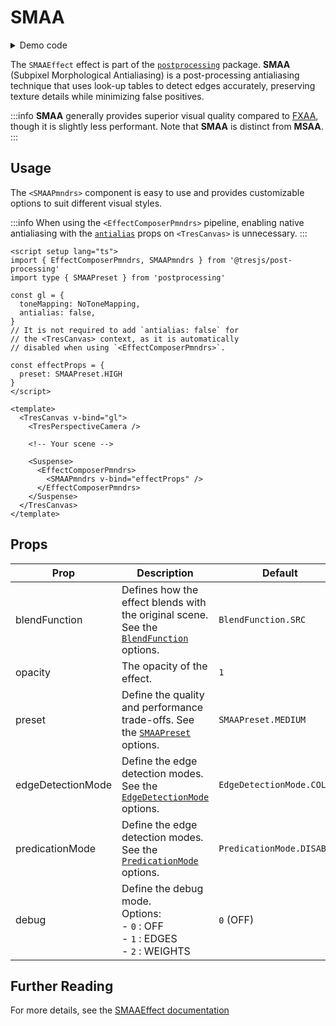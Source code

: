 # SMAA

<DocsDemoGUI>
  <SMAADemo />
</DocsDemoGUI>

<details>
  <summary>Demo code</summary>

  <<< @/.vitepress/theme/components/pmdrs/SMAADemo.vue{0}
</details>

The `SMAAEffect` effect is part of the [`postprocessing`](https://pmndrs.github.io/postprocessing/public/docs/class/src/effects/SMAAEffect.js~SMAAEffect.html) package. **SMAA** (Subpixel Morphological Antialiasing) is a post-processing antialiasing technique that uses look-up tables to detect edges accurately, preserving texture details while minimizing false positives.

:::info
**SMAA** generally provides superior visual quality compared to [FXAA](/guide/pmndrs/fxaa), though it is slightly less performant. Note that **SMAA** is distinct from **MSAA**.
:::

## Usage

The `<SMAAPmndrs>` component is easy to use and provides customizable options to suit different visual styles.

:::info
When using the `<EffectComposerPmndrs>` pipeline, enabling native antialiasing with the [`antialias`](https://docs.tresjs.org/api/tres-canvas.html#props) props on `<TresCanvas>` is unnecessary.
:::

```vue{2-3,13-15,24-28}
<script setup lang="ts">
import { EffectComposerPmndrs, SMAAPmndrs } from '@tresjs/post-processing'
import type { SMAAPreset } from 'postprocessing'

const gl = {
  toneMapping: NoToneMapping,
  antialias: false,
}
// It is not required to add `antialias: false` for
// the <TresCanvas> context, as it is automatically
// disabled when using `<EffectComposerPmndrs>`.

const effectProps = {
  preset: SMAAPreset.HIGH
}
</script>

<template>
  <TresCanvas v-bind="gl">
    <TresPerspectiveCamera />

    <!-- Your scene -->

    <Suspense>
      <EffectComposerPmndrs>
        <SMAAPmndrs v-bind="effectProps" />
      </EffectComposerPmndrs>
    </Suspense>
  </TresCanvas>
</template>
```

## Props

| Prop          | Description                                                         | Default                     |
| ------------- | ------------------------------------------------------------------- | --------------------------- |
| blendFunction | Defines how the effect blends with the original scene. See the [`BlendFunction`](https://pmndrs.github.io/postprocessing/public/docs/variable/index.html#static-variable-BlendFunction) options.             | `BlendFunction.SRC`        |
| opacity | The opacity of the effect.             | `1`        |
| preset | Define the quality and performance trade-offs. See the [`SMAAPreset`](https://pmndrs.github.io/postprocessing/public/docs/variable/index.html#static-variable-SMAAPreset) options. | `SMAAPreset.MEDIUM` |
| edgeDetectionMode | Define the edge detection modes. See the [`EdgeDetectionMode`](https://pmndrs.github.io/postprocessing/public/docs/variable/index.html#static-variable-EdgeDetectionMode) options. | `EdgeDetectionMode.COLOR` |
| predicationMode | Define the edge detection modes. See the [`PredicationMode`](https://pmndrs.github.io/postprocessing/public/docs/variable/index.html#static-variable-PredicationMode) options. | `PredicationMode.DISABLED` |
| debug | Define the debug mode. <br> Options: <br> - `0` : OFF <br> - `1` : EDGES <br> - `2` : WEIGHTS | `0` (OFF) |

## Further Reading
For more details, see the [SMAAEffect documentation](https://pmndrs.github.io/postprocessing/public/docs/class/src/effects/SMAAEffect.js~SMAAEffect.html)
